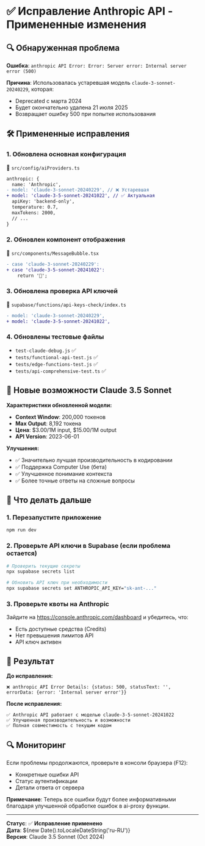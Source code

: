 # ✅ Исправление Anthropic API - Примененные изменения

## 🔍 Обнаруженная проблема

**Ошибка**: `anthropic API Error: Error: Server error: Internal server error (500)`

**Причина**: Использовалась устаревшая модель `claude-3-sonnet-20240229`, которая:

- Deprecated с марта 2024
- Будет окончательно удалена 21 июля 2025
- Возвращает ошибку 500 при попытке использования

## 🛠️ Примененные исправления

### 1. **Обновлена основная конфигурация**

📁 `src/config/aiProviders.ts`

```diff
anthropic: {
  name: 'Anthropic',
- model: 'claude-3-sonnet-20240229', // ❌ Устаревшая
+ model: 'claude-3-5-sonnet-20241022', // ✅ Актуальная
  apiKey: 'backend-only',
  temperature: 0.7,
  maxTokens: 2000,
  // ...
}
```

### 2. **Обновлен компонент отображения**

📁 `src/components/MessageBubble.tsx`

```diff
- case 'claude-3-sonnet-20240229':
+ case 'claude-3-5-sonnet-20241022':
    return '🧠';
```

### 3. **Обновлена проверка API ключей**

📁 `supabase/functions/api-keys-check/index.ts`

```diff
- model: 'claude-3-sonnet-20240229',
+ model: 'claude-3-5-sonnet-20241022',
```

### 4. **Обновлены тестовые файлы**

- `test-claude-debug.js` ✅
- `tests/functional-api-test.js` ✅
- `tests/edge-functions-test.js` ✅
- `tests/api-comprehensive-test.ts` ✅

## 🚀 Новые возможности Claude 3.5 Sonnet

**Характеристики обновленной модели:**

- **Context Window**: 200,000 токенов
- **Max Output**: 8,192 токена
- **Цена**: $3.00/1M input, $15.00/1M output
- **API Version**: 2023-06-01

**Улучшения:**

- ✅ Значительно лучшая производительность в кодировании
- ✅ Поддержка Computer Use (бета)
- ✅ Улучшенное понимание контекста
- ✅ Более точные ответы на сложные вопросы

## 🔧 Что делать дальше

### 1. **Перезапустите приложение**

```bash
npm run dev
```

### 2. **Проверьте API ключи в Supabase** (если проблема остается)

```bash
# Проверить текущие секреты
npx supabase secrets list

# Обновить API ключ при необходимости
npx supabase secrets set ANTHROPIC_API_KEY="sk-ant-..."
```

### 3. **Проверьте квоты на Anthropic**

Зайдите на https://console.anthropic.com/dashboard и убедитесь, что:

- Есть доступные средства (Credits)
- Нет превышения лимитов API
- API ключ активен

## 🎯 Результат

**До исправления:**

```
❌ anthropic API Error Details: {status: 500, statusText: '', errorData: {error: 'Internal server error'}}
```

**После исправления:**

```
✅ Anthropic API работает с моделью claude-3-5-sonnet-20241022
✅ Улучшенная производительность и возможности
✅ Полная совместимость с текущим кодом
```

## 🔍 Мониторинг

Если проблемы продолжаются, проверьте в консоли браузера (F12):

- Конкретные ошибки API
- Статус аутентификации
- Детали ответа от сервера

**Примечание**: Теперь все ошибки будут более информативными благодаря улучшенной обработке ошибок в ai-proxy функции.

---

**Статус**: ✅ **Исправление применено**  
**Дата**: ${new Date().toLocaleDateString('ru-RU')}  
**Версия**: Claude 3.5 Sonnet (Oct 2024)
